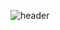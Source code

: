 ![header](https://capsule-render.vercel.app/api?type=waving&color=auto&height=300&section=header&text=Khoo%20Ven%20Jin&fontSize=90&animation=fadeIn&fontAlignY=38&desc=Github%20Profile&descAlignY=51&descAlign=62)

